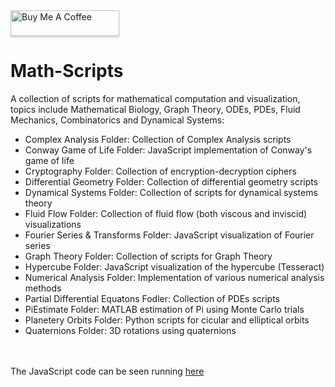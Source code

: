  <a href="https://www.buymeacoffee.com/BambooFlower" target="_blank">
 <img src="https://www.buymeacoffee.com/assets/img/custom_images/orange_img.png" 
 alt="Buy Me A Coffee" style="height: 41px !important;width: 174px !important;box-shadow: 0px 3px 2px 0px rgba(190, 190, 190, 0.5) 
 !important;-webkit-box-shadow: 0px 3px 2px 0px rgba(190, 190, 190, 0.5) !important;" ></a> 
 
# Math-Scripts

A collection of scripts for mathematical computation and visualization, topics include Mathematical Biology, Graph Theory, 
ODEs, PDEs, Fluid Mechanics, Combinatorics and Dynamical Systems:

- Complex Analysis Folder: Collection of Complex Analysis scripts 
- Conway Game of Life Folder: JavaScript implementation of Conway's game of life
- Cryptography Folder: Collection of encryption-decryption ciphers
- Differential Geometry Folder: Collection of differential geometry scripts
- Dynamical Systems Folder: Collection of scripts for dynamical systems theory 
- Fluid Flow Folder: Collection of fluid flow (both viscous and inviscid) visualizations
- Fourier Series & Transforms Folder: JavaScript visualization of Fourier series 
- Graph Theory Folder: Collection of scripts for Graph Theory
- Hypercube Folder: JavaScript visualization of the hypercube (Tesseract)
- Numerical Analysis Folder: Implementation of various numerical analysis methods
- Partial Differential Equatons Fodler: Collection of PDEs scripts
- PiEstimate Folder: MATLAB estimation of Pi using Monte Carlo trials
- Planetery Orbits Folder: Python scripts for cicular and elliptical orbits
- Quaternions Folder: 3D rotations using quaternions 

<br/><br/>
The  JavaScript code can be seen running [here](https://bambooflower.github.io/Math-Scripts/)






